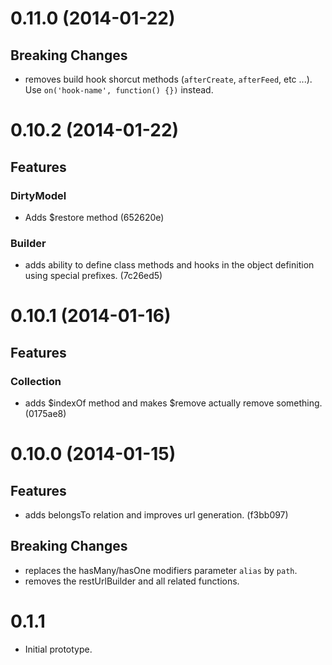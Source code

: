 # 0.11.0 (2014-01-22)

## Breaking Changes

* removes build hook shorcut methods (`afterCreate`, `afterFeed`, etc ...). Use `on('hook-name', function() {})` instead.

# 0.10.2 (2014-01-22)

## Features
### DirtyModel

* Adds $restore method (652620e)

### Builder

* adds ability to define class methods and hooks in the object definition using special prefixes. (7c26ed5)

# 0.10.1 (2014-01-16)

## Features
### Collection

* adds $indexOf method and makes $remove actually remove something. (0175ae8)

# 0.10.0 (2014-01-15)

## Features

* adds belongsTo relation and improves url generation. (f3bb097)

## Breaking Changes

* replaces the hasMany/hasOne modifiers parameter `alias` by `path`.
* removes the restUrlBuilder and all related functions.

# 0.1.1

* Initial prototype.
